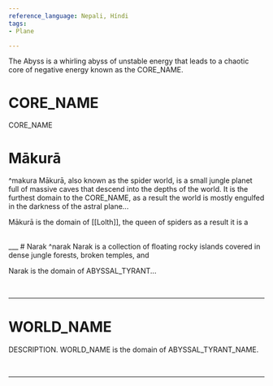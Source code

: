 ```yaml
---
reference_language: Nepali, Híndi
tags:
- Plane

---
```

The Abyss is a whirling abyss of unstable energy that leads to a chaotic core of negative energy known as the CORE_NAME. 

# CORE_NAME
CORE_NAME 


# Mākurā
^makura
Mākurā, also known as the spider world, is a small jungle planet full of massive caves that descend into the depths of the world. It is the furthest domain to the CORE_NAME, as a result the world is mostly engulfed in the darkness of the astral plane...

Mākurā is the domain of [[Lolth]], the queen of spiders as a result it is a 

<br>
___
# Narak
^narak
Narak is a collection of floating rocky islands covered in dense jungle forests, broken temples, and 

Narak is the domain of ABYSSAL_TYRANT...

<br>

___
# WORLD_NAME
DESCRIPTION. WORLD_NAME is the domain of ABYSSAL_TYRANT_NAME.

<br>

___